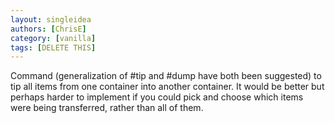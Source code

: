 ```yaml
---
layout: singleidea
authors: [ChrisE]
category: [vanilla]
tags: [DELETE THIS]
---
```

Command (generalization of #tip and #dump have both been suggested) to tip all items from one container into another container. It would be better but perhaps harder to implement if you could pick and choose which items were being transferred, rather than all of them.
